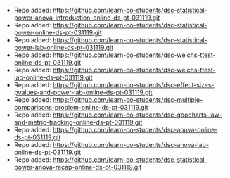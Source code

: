 
- Repo added: https://github.com/learn-co-students/dsc-statistical-power-anova-introduction-online-ds-pt-031119.git
- Repo added: https://github.com/learn-co-students/dsc-statistical-power-online-ds-pt-031119.git
- Repo added: https://github.com/learn-co-students/dsc-statistical-power-lab-online-ds-pt-031119.git
- Repo added: https://github.com/learn-co-students/dsc-welchs-ttest-online-ds-pt-031119.git
- Repo added: https://github.com/learn-co-students/dsc-welchs-ttest-lab-online-ds-pt-031119.git
- Repo added: https://github.com/learn-co-students/dsc-effect-sizes-pvalues-and-power-lab-online-ds-pt-031119.git
- Repo added: https://github.com/learn-co-students/dsc-multiple-comparisons-problem-online-ds-pt-031119.git
- Repo added: https://github.com/learn-co-students/dsc-goodharts-law-and-metric-tracking-online-ds-pt-031119.git
- Repo added: https://github.com/learn-co-students/dsc-anova-online-ds-pt-031119.git
- Repo added: https://github.com/learn-co-students/dsc-anova-lab-online-ds-pt-031119.git
- Repo added: https://github.com/learn-co-students/dsc-statistical-power-anova-recap-online-ds-pt-031119.git